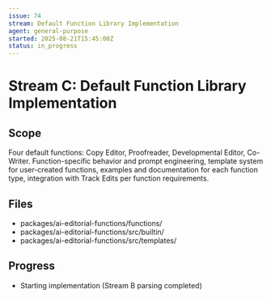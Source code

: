 ```yaml
---
issue: 74
stream: Default Function Library Implementation
agent: general-purpose
started: 2025-08-21T15:45:00Z
status: in_progress
---
```


# Stream C: Default Function Library Implementation

## Scope
Four default functions: Copy Editor, Proofreader, Developmental Editor, Co-Writer. Function-specific behavior and prompt engineering, template system for user-created functions, examples and documentation for each function type, integration with Track Edits per function requirements.

## Files
- packages/ai-editorial-functions/functions/
- packages/ai-editorial-functions/src/builtin/
- packages/ai-editorial-functions/src/templates/

## Progress
- Starting implementation (Stream B parsing completed)